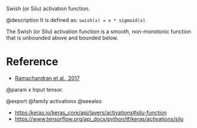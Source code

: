 Swish (or Silu) activation function.

@description
It is defined as: `swish(x) = x * sigmoid(x)`.

The Swish (or Silu) activation function is a smooth,
non-monotonic function that is unbounded above and
bounded below.

# Reference
- [Ramachandran et al., 2017](https://arxiv.org/abs/1710.05941)

@param x
Input tensor.

@export
@family activations
@seealso
+ <https:/keras.io/keras_core/api/layers/activations#silu-function>
+ <https://www.tensorflow.org/api_docs/python/tf/keras/activations/silu>
